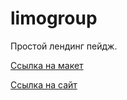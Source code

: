 # limogroup
Простой лендинг пейдж.

[Ссылка на макет](https://www.figma.com/file/vH4n5ixjsrgdb2FXrOefpN/%D0%B4%D0%BE%D1%81%D1%82%D0%B0%D0%B2%D0%BA%D0%B0-%D0%BF%D0%B0%D1%81%D1%81%D0%B0%D0%B6%D0%B8%D1%80%D0%BE%D0%B2?node-id=0%3A1)

[Ссылка на сайт](...) 
